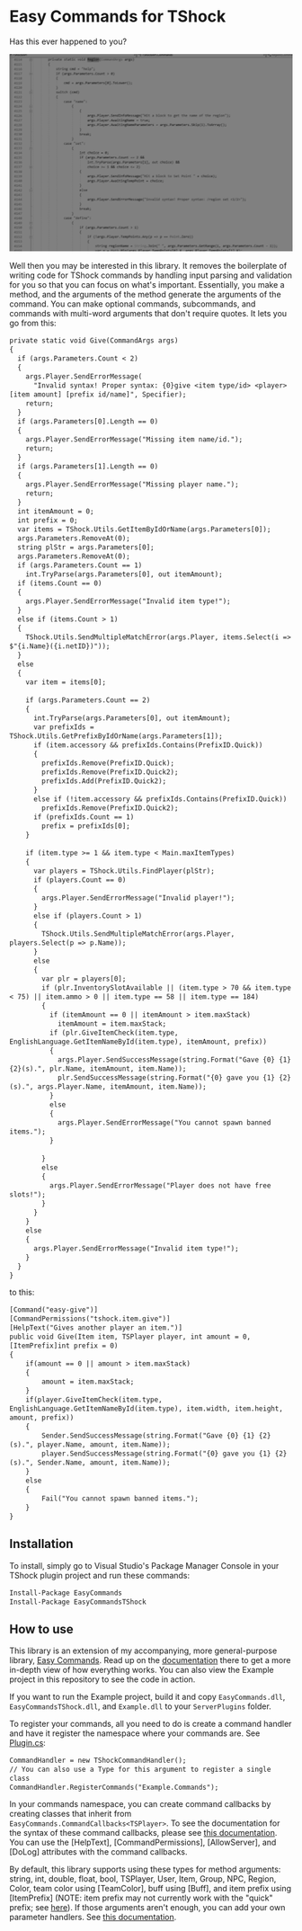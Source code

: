 # Easy Commands for TShock

Has this ever happened to you?

![Literally just TShock's code](code.png)

Well then you may be interested in this library. It removes the boilerplate of writing code for TShock commands by handling input parsing and validation for you so that you can focus on what's important. Essentially, you make a method, and the arguments of the method generate the arguments of the command. You can make optional commands, subcommands, and commands with multi-word arguments that don't require quotes. It lets you go from this:
```
private static void Give(CommandArgs args)
{
  if (args.Parameters.Count < 2)
  {
    args.Player.SendErrorMessage(
      "Invalid syntax! Proper syntax: {0}give <item type/id> <player> [item amount] [prefix id/name]", Specifier);
    return;
  }
  if (args.Parameters[0].Length == 0)
  {
    args.Player.SendErrorMessage("Missing item name/id.");
    return;
  }
  if (args.Parameters[1].Length == 0)
  {
    args.Player.SendErrorMessage("Missing player name.");
    return;
  }
  int itemAmount = 0;
  int prefix = 0;
  var items = TShock.Utils.GetItemByIdOrName(args.Parameters[0]);
  args.Parameters.RemoveAt(0);
  string plStr = args.Parameters[0];
  args.Parameters.RemoveAt(0);
  if (args.Parameters.Count == 1)
    int.TryParse(args.Parameters[0], out itemAmount);
  if (items.Count == 0)
  {
    args.Player.SendErrorMessage("Invalid item type!");
  }
  else if (items.Count > 1)
  {
    TShock.Utils.SendMultipleMatchError(args.Player, items.Select(i => $"{i.Name}({i.netID})"));
  }
  else
  {
    var item = items[0];

    if (args.Parameters.Count == 2)
    {
      int.TryParse(args.Parameters[0], out itemAmount);
      var prefixIds = TShock.Utils.GetPrefixByIdOrName(args.Parameters[1]);
      if (item.accessory && prefixIds.Contains(PrefixID.Quick))
      {
        prefixIds.Remove(PrefixID.Quick);
        prefixIds.Remove(PrefixID.Quick2);
        prefixIds.Add(PrefixID.Quick2);
      }
      else if (!item.accessory && prefixIds.Contains(PrefixID.Quick))
        prefixIds.Remove(PrefixID.Quick2);
      if (prefixIds.Count == 1)
        prefix = prefixIds[0];
    }

    if (item.type >= 1 && item.type < Main.maxItemTypes)
    {
      var players = TShock.Utils.FindPlayer(plStr);
      if (players.Count == 0)
      {
        args.Player.SendErrorMessage("Invalid player!");
      }
      else if (players.Count > 1)
      {
        TShock.Utils.SendMultipleMatchError(args.Player, players.Select(p => p.Name));
      }
      else
      {
        var plr = players[0];
        if (plr.InventorySlotAvailable || (item.type > 70 && item.type < 75) || item.ammo > 0 || item.type == 58 || item.type == 184)
        {
          if (itemAmount == 0 || itemAmount > item.maxStack)
            itemAmount = item.maxStack;
          if (plr.GiveItemCheck(item.type, EnglishLanguage.GetItemNameById(item.type), itemAmount, prefix))
          {
            args.Player.SendSuccessMessage(string.Format("Gave {0} {1} {2}(s).", plr.Name, itemAmount, item.Name));
            plr.SendSuccessMessage(string.Format("{0} gave you {1} {2}(s).", args.Player.Name, itemAmount, item.Name));
          }
          else
          {
            args.Player.SendErrorMessage("You cannot spawn banned items.");
          }

        }
        else
        {
          args.Player.SendErrorMessage("Player does not have free slots!");
        }
      }
    }
    else
    {
      args.Player.SendErrorMessage("Invalid item type!");
    }
  }
}
```
to this:
```
[Command("easy-give")]
[CommandPermissions("tshock.item.give")]
[HelpText("Gives another player an item.")]
public void Give(Item item, TSPlayer player, int amount = 0, [ItemPrefix]int prefix = 0)
{
    if(amount == 0 || amount > item.maxStack)
    {
        amount = item.maxStack;
    }
    if(player.GiveItemCheck(item.type, EnglishLanguage.GetItemNameById(item.type), item.width, item.height, amount, prefix))
    {
        Sender.SendSuccessMessage(string.Format("Gave {0} {1} {2}(s).", player.Name, amount, item.Name));
        player.SendSuccessMessage(string.Format("{0} gave you {1} {2}(s).", Sender.Name, amount, item.Name));
    }
    else
    {
        Fail("You cannot spawn banned items.");
    }
}
```

## Installation
To install, simply go to Visual Studio's Package Manager Console in your TShock plugin project and run these commands:
```
Install-Package EasyCommands
Install-Package EasyCommandsTShock
```

## How to use
This library is an extension of my accompanying, more general-purpose library, [Easy Commands](https://github.com/ZakFahey/easy-commands). Read up on the [documentation](https://github.com/ZakFahey/easy-commands/tree/master/Documentation) there to get a more in-depth view of how everything works. You can also view the Example project in this repository to see the code in action.

If you want to run the Example project, build it and copy `EasyCommands.dll`, `EasyCommandsTShock.dll`, and `Example.dll` to your `ServerPlugins` folder.

To register your commands, all you need to do is create a command handler and have it register the namespace where your commands are. See [Plugin.cs](https://github.com/ZakFahey/easy-commands-tshock/blob/master/EasyCommandsTShock/Example/Plugin.cs):
```
CommandHandler = new TShockCommandHandler();
// You can also use a Type for this argument to register a single class
CommandHandler.RegisterCommands("Example.Commands");
```
In your commands namespace, you can create command callbacks by creating classes that inherit from `EasyCommands.CommandCallbacks<TSPlayer>`. To see the documentation for the syntax of these command callbacks, please see [this documentation](https://github.com/ZakFahey/easy-commands/blob/master/Documentation/Commands.md). You can use the [HelpText], [CommandPermissions], [AllowServer], and [DoLog] attributes with the command callbacks.

By default, this library supports using these types for method arguments: string, int, double, float, bool, TSPlayer, User, Item, Group, NPC, Region, Color, team color using [TeamColor], buff using [Buff], and item prefix using [ItemPrefix] (NOTE: item prefix may not currently work with the "quick" prefix; see [here](https://github.com/ZakFahey/easy-commands-tshock/blob/master/EasyCommandsTShock/EasyCommandsTShock/TShockParsingRules.cs#L156)). If those arguments aren't enough, you can add your own parameter handlers. See [this documentation](https://github.com/ZakFahey/easy-commands/blob/master/Documentation/ParsingRules.md).
